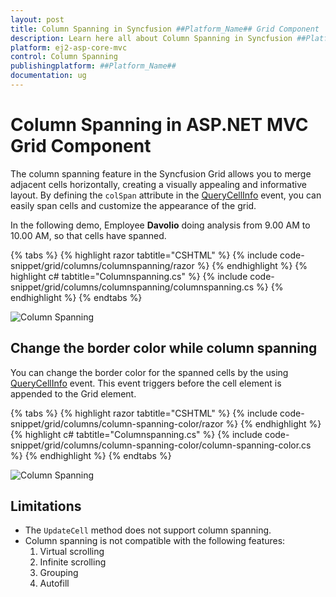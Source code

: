 ```yaml
---
layout: post
title: Column Spanning in Syncfusion ##Platform_Name## Grid Component
description: Learn here all about Column Spanning in Syncfusion ##Platform_Name## Grid component of Syncfusion Essential JS 2 and more.
platform: ej2-asp-core-mvc
control: Column Spanning
publishingplatform: ##Platform_Name##
documentation: ug
---
```


# Column Spanning in ASP.NET MVC Grid Component

The column spanning feature in the Syncfusion Grid allows you to merge adjacent cells horizontally, creating a visually appealing and informative layout. By defining the `colSpan` attribute in the [QueryCellInfo](https://help.syncfusion.com/cr/aspnetmvc-js2/Syncfusion.EJ2.Grids.Grid.html#Syncfusion_EJ2_Grids_Grid_QueryCellInfo) event, you can easily span cells and customize the appearance of the grid.

In the following demo, Employee **Davolio** doing analysis from 9.00 AM to 10.00 AM, so that cells have spanned.

{% tabs %}
{% highlight razor tabtitle="CSHTML" %}
{% include code-snippet/grid/columns/columnspanning/razor %}
{% endhighlight %}
{% highlight c# tabtitle="Columnspanning.cs" %}
{% include code-snippet/grid/columns/columnspanning/columnspanning.cs %}
{% endhighlight %}
{% endtabs %}

![Column Spanning](../images/column-spanning/column-spanning.gif)

## Change the border color while column spanning

You can change the border color for the spanned cells by the using [QueryCellInfo](https://help.syncfusion.com/cr/aspnetmvc-js2/Syncfusion.EJ2.Grids.Grid.html#Syncfusion_EJ2_Grids_Grid_QueryCellInfo) event. This event triggers before the cell element is appended to the Grid element.

{% tabs %}
{% highlight razor tabtitle="CSHTML" %}
{% include code-snippet/grid/columns/column-spanning-color/razor %}
{% endhighlight %}
{% highlight c# tabtitle="Columnspanning.cs" %}
{% include code-snippet/grid/columns/column-spanning-color/column-spanning-color.cs %}
{% endhighlight %}
{% endtabs %}

![Column Spanning](../images/column-spanning/column-spanning-color.gif)

## Limitations

* The `UpdateCell` method does not support column spanning.
* Column spanning is not compatible with the following features:
    1. Virtual scrolling
    2. Infinite scrolling
    3. Grouping
    4. Autofill